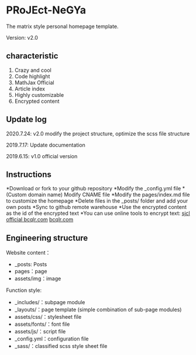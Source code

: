 # PRoJEct-NeGYa

The matrix style personal homepage template.

Version: v2.0

## characteristic

1. Crazy and cool
2. Code highlight
3. MathJax Official
4. Article index
5. Highly customizable
6. Encrypted content

## Update log

2020.7.24: v2.0 modify the project structure, optimize the scss file structure

2019.7.17: Update documentation

2019.6.15: v1.0 official version

## Instructions

*Download or fork to your github repository
*Modify the _config.yml file
*(Custom domain name) Modify CNAME file
*Modify the pages/index.md file to customize the homepage
*Delete files in the _posts/ folder and add your own posts
*Sync to github remote warehouse
*Use the encrypted content as the id of the encrypted text
 *You can use online tools to encrypt text: [sjcl official bcqlr.com](http://bitwiseshiftleft.github.io/sjcl/demo/)  [bcqlr.com](http://bcqlr.com/sjcl/)

## Engineering structure

Website content：
* _posts: Posts
* pages：page
* assets/img：image

Function style:
* _includes/：subpage module
* _layouts/：page template (simple combination of sub-page modules)
* assets/css/：stylesheet file
* assets/fonts/：font file
* assets/js/：script file
* _config.yml：configuration file
* _sass/：classified scss style sheet file

